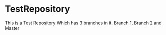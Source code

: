 # TestRepository
This is a Test Repository
Which has 3 branches in it. Branch 1, Branch 2 and Master
